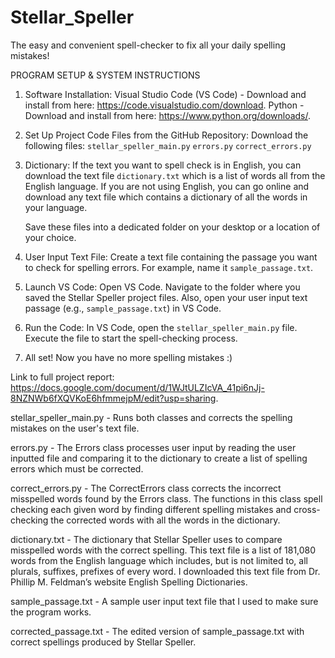 # Stellar_Speller
The easy and convenient spell-checker to fix all your daily spelling mistakes!

PROGRAM SETUP & SYSTEM INSTRUCTIONS

1. Software Installation:
   Visual Studio Code (VS Code) - Download and install from here: https://code.visualstudio.com/download.
   Python - Download and install from here: https://www.python.org/downloads/.

3. Set Up Project Code Files from the GitHub Repository:
   Download the following files:
   `stellar_speller_main.py`
   `errors.py`
   `correct_errors.py`

4. Dictionary:
   If the text you want to spell check is in English, you can download the text file `dictionary.txt` which is a list of words all from the English language. If you are not using English, you can go online and download any text file which contains a dictionary of all the words in your language.

   Save these files into a dedicated folder on your desktop or a location of your choice.

6. User Input Text File:
   Create a text file containing the passage you want to check for spelling errors.
   For example, name it `sample_passage.txt`.

8. Launch VS Code:
   Open VS Code.
   Navigate to the folder where you saved the Stellar Speller project files.
   Also, open your user input text passage (e.g., `sample_passage.txt`) in VS Code.

10. Run the Code:
    In VS Code, open the `stellar_speller_main.py` file.
    Execute the file to start the spell-checking process.

12. All set!
    Now you have no more spelling mistakes :)



Link to full project report:  https://docs.google.com/document/d/1WJtULZIcVA_41pi6nJj-8NZNWb6fXQVKoE6hfmmejpM/edit?usp=sharing.


stellar_speller_main.py - Runs both classes and corrects the spelling mistakes on the user's text file.

errors.py - The Errors class processes user input by reading the user inputted file and comparing it to the dictionary to create a list of spelling errors which must be corrected.

correct_errors.py - The CorrectErrors class corrects the incorrect misspelled words found by the Errors class. The functions in this class spell checking each given word by finding different spelling mistakes and cross-checking the corrected words with all the words in the dictionary.

dictionary.txt - The dictionary that Stellar Speller uses to compare misspelled words with the correct spelling. This text file is a list of 181,080 words from the English language which includes, but is not limited to, all plurals, suffixes, prefixes of every word. I downloaded this text file from Dr. Phillip M. Feldman’s website English Spelling Dictionaries.

sample_passage.txt - A sample user input text file that I used to make sure the program works.

corrected_passage.txt - The edited version of sample_passage.txt with correct spellings produced by Stellar Speller.
